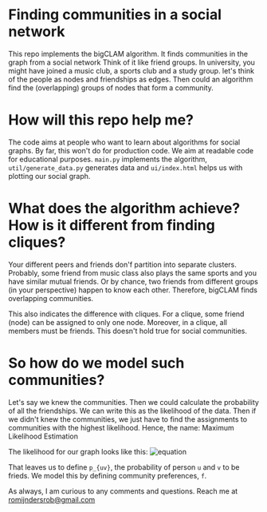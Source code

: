 # Finding communities in a social network
This repo implements the bigCLAM algorithm. It finds communities in the graph from a social network Think of it like friend groups.
In university, you might have joined a music club, a sports club and a study group. let's think of the people as nodes and friendships
as edges. Then could an algorithm find the (overlapping) groups of nodes that form a community.

# How will this repo help me?
The code aims at people who want to learn about algorithms for social graphs. By far, this won't do for production code. We aim at
readable code for educational purposes. `main.py` implements the algorithm, `util/generate_data.py` generates data and `ui/index.html` helps us with plotting our social graph.

# What does the algorithm achieve? How is it different from finding cliques?
Your different peers and friends don'f partition into separate clusters. Probably, some friend from music class also plays the same sports and you have similar mutual friends.
Or by chance, two friends from different groups (in your perspective) happen to know each other. Therefore, bigCLAM finds overlapping communities.

This also indicates the difference with cliques. For a clique, some friend (node) can be assigned to only one node. Moreover, in a clique, all members must be friends. This doesn't
hold true for social communities.

# So how do we model such communities?
Let's say we knew the communities. Then we could calculate the probability of all the friendships. We can write this as the likelihood of the data. Then if we didn't knew
the communities, we just have to find the assignments to communities with the highest likelihood. Hence, the name: Maximum Likelihood Estimation

The likelihood for our graph looks like this:
![equation](https://latex.codecogs.com/gif.latex?l(G)=\prod_{(u,v)&space;\in&space;E}&space;p_{uv}&space;\prod_{(u,v)not\&space;in&space;E}&space;1-p_{uv})

That leaves us to define `p_{uv}`, the probability of person `u` and `v` to be frieds. We model this by defining community preferences, `f`.

As always, I am curious to any comments and questions. Reach me at romijndersrob@gmail.com
